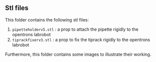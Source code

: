## Stl files

This folder contains the following stl files:

1. `pipetteholderv5.stl` : a prop to attach the pipette rigidly to the opentrons labrobot
1. `tiprackfixerv3.stl` : a prop to fix the tiprack rigidly to the opentrons labrobot

Furthermore, this folder contains some images to illustrate their working.
